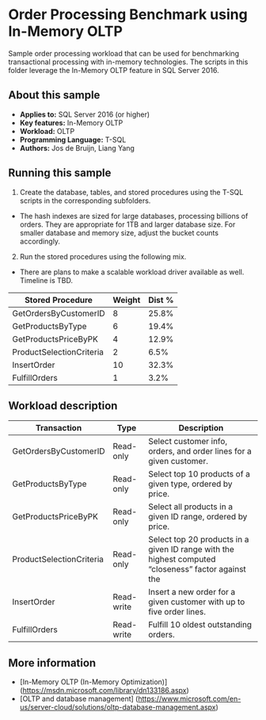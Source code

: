 ﻿# Order Processing Benchmark using In-Memory OLTP

Sample order processing workload that can be used for benchmarking transactional processing with in-memory technologies. The scripts in this folder leverage the In-Memory OLTP feature in SQL Server 2016.

<a name=about-this-sample></a>

## About this sample

* **Applies to:** SQL Server 2016 (or higher)
* **Key features:** In-Memory OLTP
* **Workload:** OLTP
* **Programming Language:** T-SQL
* **Authors:** Jos de Bruijn, Liang Yang


## Running this sample

1. Create the database, tables, and stored procedures using the T-SQL scripts in the corresponding subfolders. 

  - The hash indexes are sized for large databases, processing billions of orders. They are appropriate for 1TB and larger database size. For smaller database and memory size, adjust the bucket counts accordingly.

2. Run the stored procedures using the following mix.

  - There are plans to make a scalable workload driver available as well. Timeline is TBD.

|Stored Procedure	|Weight	|Dist %|
|--|--|--|
|GetOrdersByCustomerID	|8	|25.8%|
|GetProductsByType	|6	|19.4%|
|GetProductsPriceByPK	|4	|12.9%|
|ProductSelectionCriteria	|2	|6.5%|
|InsertOrder	|10	|32.3%|
|FulfillOrders	|1	|3.2%|



## Workload description

|Transaction	|Type|	Description|
|--|--|--|
|GetOrdersByCustomerID	|Read-only	|Select customer info, orders, and order lines for a given customer.|
|GetProductsByType	|Read-only	|Select top 10 products of a given type, ordered by price.|
|GetProductsPriceByPK	|Read-only	|Select all products in a given ID range, ordered by price.|
|ProductSelectionCriteria	|Read-only	|Select top 20 products in a given ID range with the highest computed “closeness” factor against the |PurchaseCriteria|
|InsertOrder	|Read-write	|Insert a new order for a given customer with up to five order lines.|
|FulfillOrders	|Read-write	|Fulfill 10 oldest outstanding orders.|



## More information
- [In-Memory OLTP (In-Memory Optimization)] (https://msdn.microsoft.com/library/dn133186.aspx)
- [OLTP and database management] (https://www.microsoft.com/en-us/server-cloud/solutions/oltp-database-management.aspx)
